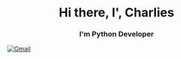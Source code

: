 <div id="header" align="center">
  <h1>Hi there, I', Charlies</h1>
  <h3>I'm Python Developer</h3>
</div>
<a href="theivangao@gmail.com">
  <img src="https://img.shields.io/badge/Gmail-red?style=for-the-bage&logo=gmail&logoColor=red" alt="Gmail"
</a>
